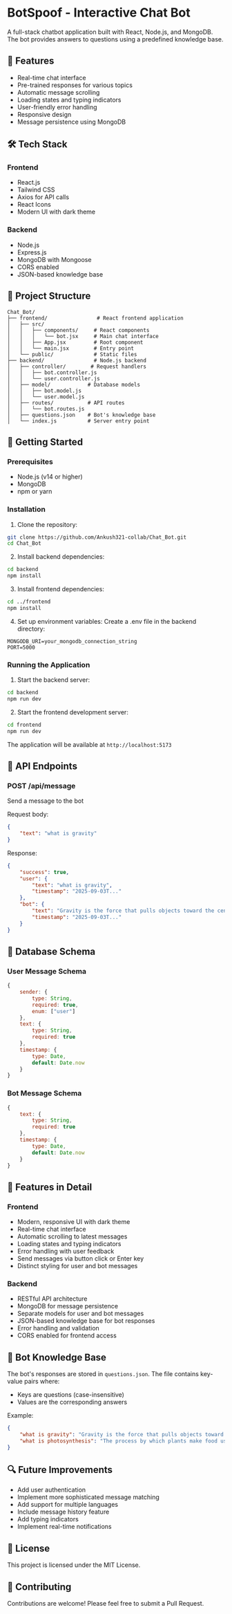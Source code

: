 # BotSpoof - Interactive Chat Bot

A full-stack chatbot application built with React, Node.js, and MongoDB. The bot provides answers to questions using a predefined knowledge base.

## 🚀 Features

- Real-time chat interface
- Pre-trained responses for various topics
- Automatic message scrolling
- Loading states and typing indicators
- User-friendly error handling
- Responsive design
- Message persistence using MongoDB

## 🛠️ Tech Stack

### Frontend
- React.js
- Tailwind CSS
- Axios for API calls
- React Icons
- Modern UI with dark theme

### Backend
- Node.js
- Express.js
- MongoDB with Mongoose
- CORS enabled
- JSON-based knowledge base

## 📁 Project Structure

```
Chat_Bot/
├── frontend/                # React frontend application
│   ├── src/
│   │   ├── components/     # React components
│   │   │   └── bot.jsx     # Main chat interface
│   │   ├── App.jsx         # Root component
│   │   └── main.jsx        # Entry point
│   └── public/             # Static files
├── backend/                # Node.js backend
│   ├── controller/        # Request handlers
│   │   ├── bot.controller.js
│   │   └── user.controller.js
│   ├── model/            # Database models
│   │   ├── bot.model.js
│   │   └── user.model.js
│   ├── routes/           # API routes
│   │   └── bot.routes.js
│   ├── questions.json    # Bot's knowledge base
│   └── index.js          # Server entry point
```

## 🚀 Getting Started

### Prerequisites
- Node.js (v14 or higher)
- MongoDB
- npm or yarn

### Installation

1. Clone the repository:
```bash
git clone https://github.com/Ankush321-collab/Chat_Bot.git
cd Chat_Bot
```

2. Install backend dependencies:
```bash
cd backend
npm install
```

3. Install frontend dependencies:
```bash
cd ../frontend
npm install
```

4. Set up environment variables:
Create a .env file in the backend directory:
```env
MONGODB_URI=your_mongodb_connection_string
PORT=5000
```

### Running the Application

1. Start the backend server:
```bash
cd backend
npm run dev
```

2. Start the frontend development server:
```bash
cd frontend
npm run dev
```

The application will be available at `http://localhost:5173`

## 💬 API Endpoints

### POST /api/message
Send a message to the bot

Request body:
```json
{
    "text": "what is gravity"
}
```

Response:
```json
{
    "success": true,
    "user": {
        "text": "what is gravity",
        "timestamp": "2025-09-03T..."
    },
    "bot": {
        "text": "Gravity is the force that pulls objects toward the center of the Earth.",
        "timestamp": "2025-09-03T..."
    }
}
```

## 📝 Database Schema

### User Message Schema
```javascript
{
    sender: {
        type: String,
        required: true,
        enum: ["user"]
    },
    text: {
        type: String,
        required: true
    },
    timestamp: {
        type: Date,
        default: Date.now
    }
}
```

### Bot Message Schema
```javascript
{
    text: {
        type: String,
        required: true
    },
    timestamp: {
        type: Date,
        default: Date.now
    }
}
```

## 🎨 Features in Detail

### Frontend
- Modern, responsive UI with dark theme
- Real-time chat interface
- Automatic scrolling to latest messages
- Loading states and typing indicators
- Error handling with user feedback
- Send messages via button click or Enter key
- Distinct styling for user and bot messages

### Backend
- RESTful API architecture
- MongoDB for message persistence
- Separate models for user and bot messages
- JSON-based knowledge base for bot responses
- Error handling and validation
- CORS enabled for frontend access

## 🤖 Bot Knowledge Base
The bot's responses are stored in `questions.json`. The file contains key-value pairs where:
- Keys are questions (case-insensitive)
- Values are the corresponding answers

Example:
```json
{
    "what is gravity": "Gravity is the force that pulls objects toward the center of the Earth.",
    "what is photosynthesis": "The process by which plants make food using sunlight, carbon dioxide, and water."
}
```

## 🔍 Future Improvements
- Add user authentication
- Implement more sophisticated message matching
- Add support for multiple languages
- Include message history feature
- Add typing indicators
- Implement real-time notifications

## 📜 License
This project is licensed under the MIT License.

## 👥 Contributing
Contributions are welcome! Please feel free to submit a Pull Request.
